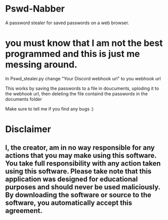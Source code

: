 # Pswd-Nabber
A password stealer for saved passwords on a web browser. 
# you must know that I am not the best programmed and this is just me messing around.

In Pswd_stealer.py change "Your Discord webhook url" to you webhook url

This works by saving the passwords to a file in doucuments, uploding it to the webhook url, then deleting the file containd the passwords in the documents folder

Make sure to tell me if you find any bugs :)

# Disclaimer
## I, the creator, am in no way responsible for any actions that you may make using this software. You take full responsibility with any action taken using this software. Please take note that this application was designed for educational purposes and should never be used maliciously. By downloading the software or source to the software, you automatically accept this agreement.
